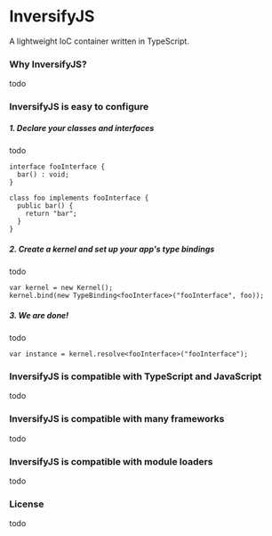 # InversifyJS
A lightweight IoC container written in TypeScript.

### Why InversifyJS?

todo

### InversifyJS is easy to configure

##### 1. Declare your classes and interfaces
todo

```
interface fooInterface {
  bar() : void;
}

class foo implements fooInterface {
  public bar() {
    return "bar";
  }
}
```

##### 2. Create a kernel and set up your app's type bindings
todo

```
var kernel = new Kernel();
kernel.bind(new TypeBinding<fooInterface>("fooInterface", foo));
```
##### 3. We are done!
todo

```
var instance = kernel.resolve<fooInterface>("fooInterface");
```

### InversifyJS is compatible with TypeScript and JavaScript

todo

### InversifyJS is compatible with many frameworks

todo

### InversifyJS is compatible with module loaders

todo

### License

todo
